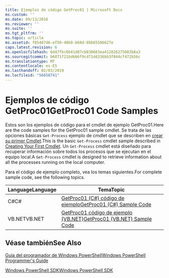 ```yaml
---
title: Ejemplos de código GetProc01 | Microsoft Docs
ms.custom: ''
ms.date: 09/13/2016
ms.reviewer: ''
ms.suite: ''
ms.tgt_pltfrm: ''
ms.topic: article
ms.assetid: f85487d6-ef50-40b9-b60d-8bb65506627e
caps.latest.revision: 6
ms.openlocfilehash: 6d47fbc6b41d87cb830683ea412826275083b8a3
ms.sourcegitcommit: b6871f21bd666f9cd71dd336bb3f844cf472b56c
ms.translationtype: MT
ms.contentlocale: es-ES
ms.lasthandoff: 02/03/2019
ms.locfileid: "56858741"
---
```

# <a name="getproc01-code-samples"></a><span data-ttu-id="a584a-102">Ejemplos de código GetProc01</span><span class="sxs-lookup"><span data-stu-id="a584a-102">GetProc01 Code Samples</span></span>

<span data-ttu-id="a584a-103">Estos son los ejemplos de código para el cmdlet de ejemplo GetProc01.</span><span class="sxs-lookup"><span data-stu-id="a584a-103">Here are the code samples for the GetProc01 sample cmdlet.</span></span> <span data-ttu-id="a584a-104">Se trata de las opciones básicas `Get-Process` ejemplo de cmdlet que se describen en [crear su primer Cmdlet](../cmdlet/creating-a-cmdlet-without-parameters.md).</span><span class="sxs-lookup"><span data-stu-id="a584a-104">This is the basic `Get-Process` cmdlet sample described in [Creating Your First Cmdlet](../cmdlet/creating-a-cmdlet-without-parameters.md).</span></span> <span data-ttu-id="a584a-105">Un `Get-Process` cmdlet está diseñado para recuperar información sobre todos los procesos que se ejecutan en el equipo local.</span><span class="sxs-lookup"><span data-stu-id="a584a-105">A `Get-Process` cmdlet is designed to retrieve information about all the processes running on the local computer.</span></span>

<span data-ttu-id="a584a-106">Para el código de ejemplo completo, vea los temas siguientes.</span><span class="sxs-lookup"><span data-stu-id="a584a-106">For complete sample code, see the following topics.</span></span>

|<span data-ttu-id="a584a-107">Language</span><span class="sxs-lookup"><span data-stu-id="a584a-107">Language</span></span>|<span data-ttu-id="a584a-108">Tema</span><span class="sxs-lookup"><span data-stu-id="a584a-108">Topic</span></span>|
|--------------|-----------|
|<span data-ttu-id="a584a-109">C#</span><span class="sxs-lookup"><span data-stu-id="a584a-109">C#</span></span>|[<span data-ttu-id="a584a-110">GetProc01 (C#) código de ejemplo</span><span class="sxs-lookup"><span data-stu-id="a584a-110">GetProc01 (C#) Sample Code</span></span>](./getproc01-csharp-sample-code.md)|
|<span data-ttu-id="a584a-111">VB.NET</span><span class="sxs-lookup"><span data-stu-id="a584a-111">VB.NET</span></span>|[<span data-ttu-id="a584a-112">GetProc01 código de ejemplo (VB.NET)</span><span class="sxs-lookup"><span data-stu-id="a584a-112">GetProc01 (VB.NET) Sample Code</span></span>](./getproc01-vb-net-sample-code.md)|

## <a name="see-also"></a><span data-ttu-id="a584a-113">Véase también</span><span class="sxs-lookup"><span data-stu-id="a584a-113">See Also</span></span>

[<span data-ttu-id="a584a-114">Guía del programador de Windows PowerShell</span><span class="sxs-lookup"><span data-stu-id="a584a-114">Windows PowerShell Programmer's Guide</span></span>](./windows-powershell-programmer-s-guide.md)

[<span data-ttu-id="a584a-115">Windows PowerShell SDK</span><span class="sxs-lookup"><span data-stu-id="a584a-115">Windows PowerShell SDK</span></span>](../windows-powershell-reference.md)